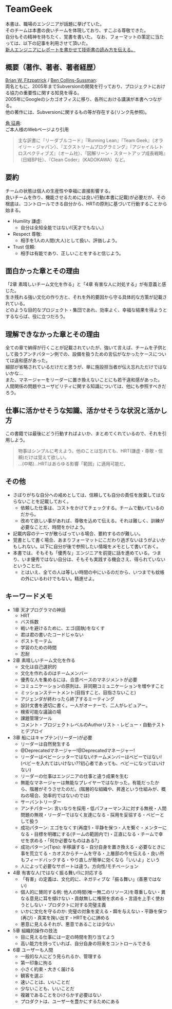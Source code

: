 # TeamGeek 
本書は、職場のエンジニアが話題に挙げていた。  
そのチームは本書の良いチームを体現しており、すこぶる尊敬できた。  
自分もその精神を持ちたく、覚書を書いた。
なお、フォーマットの策定に当たっては、以下の記事を利用させて頂いた。  
[新人エンジニアにレポートを書かせて技術書の読み方を伝える。](https://ledsun.hatenablog.com/entry/2013/01/21/165013)  

## 概要（著作、著者、著者経歴）
[Brian W. Fitzpatrick](https://www.oreilly.com/pub/au/1802) / [Ben Collins-Sussman](https://www.oreilly.com/pub/au/1801):   
両名ともに、2005年までSubversionの開発を行っており、プロジェクトにおける協力の重要性に関する知見を得る。  
2005年にGoogleのシカゴオフィスに移り、各所における講演が本書へつながる。  
他の著作には、Subversionに関するもの等が存在する(リンク先参照)。

[角 征典](https://kdmsnr.com/):   
ご本人様のWebページより引用
> 主な訳書に『リーダブルコード』『Running Lean』『Team Geek』（オライリー・ジャパン）、『エクストリームプログラミング』『アジャイルレトロスペクティブズ』（オーム社）、『図解リーン・スタートアップ成長戦略』（日経BP社）、『Clean Coder』（KADOKAWA）など。

## 要約
チームの状態は個人の生産性や幸福に直接影響する。  
良いチームを作り、機能させるためには良い行動(本書に記載)が必要だが、その根底は、コントロールできる自分から、HRTの原則に基づいて行動することから始まる。
- Humility 謙虚:
    - 自分は全知全能ではない!(天才でもない。)
- Respect 尊敬:
    - 相手を1人の人間(大人)として扱い、評価しよう。
- Trust 信頼:
    - 相手は有能であり、正しいことをすると信じよう。


## 面白かった章とその理由
「2章 素晴しいチーム文化を作る」と「4章 有害な人に対処する」が有意義と感じた。  
生き残れる強い文化の作り方と、それを外的要因から守る具体的な方策が記載されている。  
どのような目的なプロジェクト・集団であれ、効率よく、幸福な結果を得ようとするならば、役に立つだろう。

## 理解できなかった章とその理由
全ての章で納得が行くことが記載されていたが、強いて言えば、チームを子供として扱うアンチパターン例での、設備を扱うための言伝がなかったケースについては違和感があった。  
細部が省略されているだけだと思うが、単に施設担当者が伝え忘れただけではないかな…  
また、マネージャーをリーダーに置き換えないことにも若干違和感があった。  
人間関係の問題やユーザビリティに関する知識については、他にも参照すべきだろう。

## 仕事に活かせそうな知識、活かせそうな状況と活かし方
この書籍では最後にどう行動すればよいか、まとめてくれているので、それを引用しよう。  
> 物事はシンプルに考えよう。他のことは忘れても、HRT(謙虚・尊敬・信頼)だけは覚えて欲しい。  
> …(中略)…HRTはあらゆる影響「範囲」に適用可能だ。

## その他
- さぼりがちな自分への戒めとしては、信頼しても自分の責任を放棄してはならないことを記載しておく。
  - 依頼した仕事は、コストをかけてチェックする。チームで動いているのだから。
  - 改めて欲しい事があれば、尊敬を込めて伝える。それは難しく、訓練が必要なことだ、時間をかけよう。
- 記載内容のテーマが散らばっている場合、要約するのが難しい。
- 覚書として書く場合、あまりフォーマットにこだわり過ぎないほうがよいかもしれない。以下に自分が後で参照したい情報をメモとして書いておく。
- 本書では、そもそも「優秀な」エンジニアを前提に話を進めている。つまり、いま優秀ではない自分は、そもそも実践する機会さえ、得られていないということだ。
  - とはいえ、全ての人は等しい時間の中にいるのだから、いつまでも蚊帳の外にいるわけでもない。精進せよ。

## キーワードメモ
- 1章 天才プログラマの神話
  - HRT
  - バス係数
  - 戦いを避けるために、エゴ(固執)をなくす
  - 君は君の書いたコードじゃない
  - ポストモーテム
  - 学習のための時間
  - 忍耐
- 2章 素晴しいチーム文化を作る
  - 文化は自己選択的
  - 文化を作れるのはチームメンバー
  - 優秀な人を集めるには、合意ベースのマネジメントが必要
  - コミュニケーションの原則は、非同期コミュニケーションを増やすこと
  - ミッションステートメント(目指すこと、目指さないこと)
  - アジェンダが終わったら終了するミーティング
  - 設計文書を適切に書く。一人がオーナーで、二人がレビュアー。
  - 検索可能な議論の場
  - 課題管理ツール
  - コメント・プロジェクトレベルのAuthorリスト・レビュー・自動テストとデプロイ
- 3章 船にはキャプテン(リーダー)が必要
  - リーダーは自然発生する
  - @Deprecatedマネージャー!@Deprecatedマネージャー!
  - リーダーはベビーシッターではない!チームメンバーはベビーではない!(ベビーを入れてはいけない??初心者であっても、ベビーになってはいけない)
  - リーダーの仕事はエンジニアの仕事と違う成果を生む
  - 無能なマネージャーは無能なプレイヤーではなかった。有能だったから、階層がそうさせたのだ。(階層的な組織や、昇進という仕組みが、概ねの場合、効率的ではないのでは)
  - サーバントリーダー
  - アンチパターン: 言いなりを採用・低パフォーマンスに対する無視・人間問題の無視・リーダーではなく友達になる・採用を妥協する・ベビーとして扱う
  - 成功パターン: エゴをなくす(再度!)・平静を保つ・人を繋ぐ・メンターになる・目標を明確にする(チームの範囲内で)・正直になる・チームで幸せを求める・「何か必要なものはある?」
  - 成功パターン(Tips): 半移譲する・自分自身を置き換える・必要なときに事を荒立てる・カオスからチームを守る・上層部の今を伝える・良い所もフィードバックする・やり直しが簡単に効くなら「いいよ」という
  - 人によって必要なサポートは違う。方向性/モチベーション
- 4章 有害な人(ではなく振る舞い!)に対応する
  - 「有害」の定義は、文化的に、ネガティブな「振る舞い」(善悪ではない)
  - 個人的に賛同する例: 他人の時間(唯一無二のリソース)を尊重しない・異なる意見に耳を傾けない・貢献無しに権限を求める・言語を上手く使おうとしない・プロダクトに対する完璧主義
  - いかに文化を守るのか: 完璧の対象を変える・餌を与えない・平静を保つ(再び)・真実を掬い出す・HRTを心に諦める
  - 悪意に見えるそれが、悪意であることは少ない
- 5章 組織的操作の技法
  - 目に見える仕事には一定の時間を割り当てよう
  - 高い能力を持っていれば、自分自身の将来をコントロールできる
- 6章 ユーザーも人間
  - 一般的な人にどう見られるか、管理する
  - 第一印象に拘る
  - 小さく約束・大きく届ける
  - 観客を選ぶ
  - 速いことは、いいことだ
  - 少ないことも、いいことだ
  - 複雑であることをひけらかす必要はない
  - プロダクトは、ユーザーを豊かにするためにある